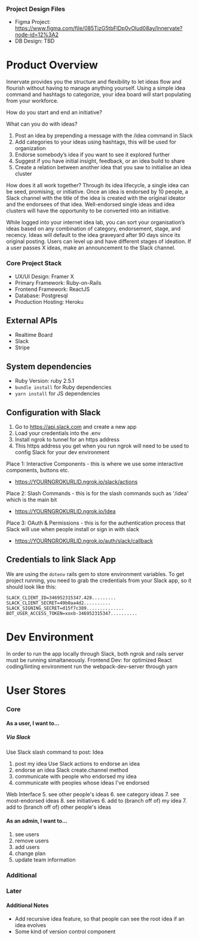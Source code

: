 ### Project Design Files 
* Figma Project: https://www.figma.com/file/085TizG5tbFIDp0vOlud08ay/Innervate?node-id=12%3A2
* DB Design: TBD 

# Product Overview
Innervate provides you the structure and flexibility to let ideas flow and flourish without having to manage anything yourself. Using a simple idea command and hashtags to categorize, your idea board will start populating from your workforce.  

How do you start and end an initiative? 

What can you do with ideas? 
1. Post an idea by prepending a message with the /idea command in Slack
2. Add categories to your ideas using hashtags, this will be used for organization
3. Endorse somebody’s idea if you want to see it explored further 
4. Suggest if you have initial insight, feedback, or an idea build to share
5. Create a relation between another idea that you saw to initialise an idea cluster

How does it all work together?
Through its idea lifecycle, a single idea can be seed, promising, or initiative. Once an idea is endorsed by 10 people, a Slack channel with the title of the idea is created with the original ideator and the endorsees of that idea. Well-endorsed single ideas and idea clusters will have the opportunity to be converted into an initiative. 

While logged into your internet idea lab, you can sort your organisation’s ideas based on any combination of category, endorsement, stage, and recency. Ideas will default to the idea graveyard after 90 days since its original posting. Users can level up and have different stages of ideation. If a user passes X ideas, make an announcement to the Slack channel. 

### Core Project Stack
* UX/UI Design: Framer X
* Primary Framework: Ruby-on-Rails
* Frontend Framework: ReactJS
* Database: Postgresql
* Production Hosting: Heroku 

## External APIs
* Realtime Board
* Slack 
* Stripe 

## System dependencies

* Ruby Version: ruby 2.5.1
* ```bundle install``` for Ruby dependencies
* ```yarn install``` for JS dependencies

## Configuration with Slack 

1. Go to https://api.slack.com and create a new app 
2. Load your credentials into the .env 
3. Install ngrok to tunnel for an https address 
4. This https address you get when you run ngrok will need to be used to config Slack for your dev environment

Place 1: Interactive Components - this is where we use some interactive components, buttons etc.  
* https://YOURNGROKURLID.ngrok.io/slack/actions

Place 2: Slash Commands - this is for the slash commands such as '/idea' which is the main bit 
* https://YOURNGROKURLID.ngrok.io/Idea

Place 3: OAuth & Permissions - this is for the authentication process that Slack will use when people install or sign in with slack
* https://YOURNGROKURLID.ngrok.io/auth/slack/callback

## Credentials to link Slack App 
We are using the ```dotenv``` rails gem to store environment variables. To get project running, you need to grab the credentials from your Slack app, so it should look like this: 

```
SLACK_CLIENT_ID=346952315347.428.........
SLACK_CLIENT_SECRET=49b0aa4d2..........
SLACK_SIGNING_SECRET=d15f7c389..............
BOT_USER_ACCESS_TOKEN=xoxb-346952315347..........
```

# Dev Environment 

In order to run the app locally through Slack, both ngrok and rails server must be running simaltaneously.
Frontend Dev: for optimized React coding/linting environment run the webpack-dev-server through yarn 

# User Stores

### Core 

#### As a user, I want to...

##### Via Slack 
Use Slack slash command to post: Idea 
1. post my idea 
Use Slack actions to endorse an idea 
2. endorse an idea
Slack create.channel method 
3. communicate with people who endorsed my idea
4. communicate with peoples whose ideas I've endorsed 

Web Interface
5. see other people's ideas
6. see category ideas 
7. see most-endorsed ideas
8. see initiatives 
6. add to (branch off of) my idea 
7. add to (branch off of) other people's ideas 

#### As an admin, I want to...

1. see users 
2. remove users 
3. add users 
4. change plan 
5. update team information 

### Additional 
### Later

#### Additional Notes
* Add recursive idea feature, so that people can see the root idea if an idea evolves
* Some kind of version control component
